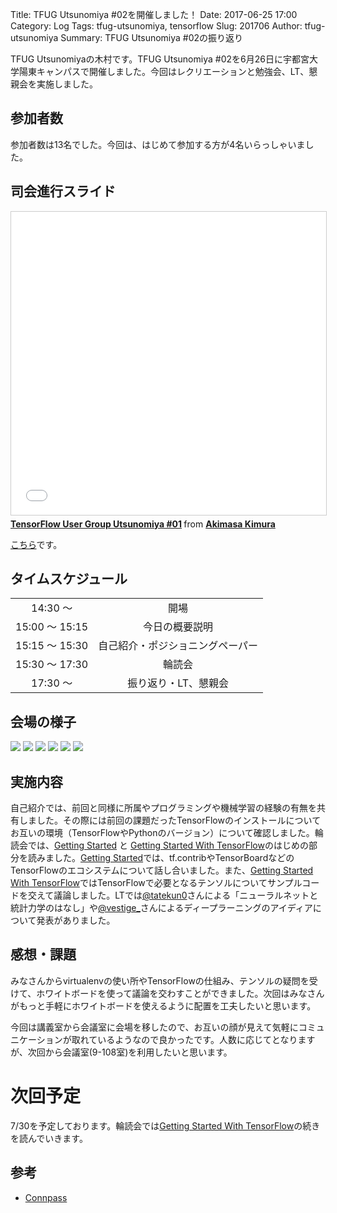 Title: TFUG Utsunomiya #02を開催しました！
Date: 2017-06-25 17:00
Category: Log
Tags: tfug-utsunomiya, tensorflow
Slug: 201706
Author: tfug-utsunomiya
Summary: TFUG Utsunomiya #02の振り返り

TFUG Utsunomiyaの木村です。TFUG Utsunomiya #02を6月26日に宇都宮大学陽東キャンパスで開催しました。今回はレクリエーションと勉強会、LT、懇親会を実施しました。

## 参加者数

参加者数は13名でした。今回は、はじめて参加する方が4名いらっしゃいました。

## 司会進行スライド

<iframe src="//www.slideshare.net/slideshow/embed_code/key/tfC2skl3GhdOyk" width="595" height="485" frameborder="0" marginwidth="0" marginheight="0" scrolling="no" style="border:1px solid #CCC; border-width:1px; margin-bottom:5px; max-width: 100%;" allowfullscreen> </iframe> <div style="margin-bottom:5px"> <strong> <a href="//www.slideshare.net/k-akimasa/tensorflow-user-group-utsunomiya-01-77238567" title="TensorFlow User Group Utsunomiya #01" target="_blank">TensorFlow User Group Utsunomiya #01</a> </strong> from <strong><a target="_blank" href="https://www.slideshare.net/k-akimasa">Akimasa Kimura</a></strong> </div>

[こちら](https://www.slideshare.net/k-akimasa/tensorflow-user-group-utsunomiya-01-77238567)です。

## タイムスケジュール

|||
|:-:|:-:|
|14:30 〜 |開場|
|15:00 〜 15:15|今日の概要説明|
|15:15 〜 15:30|自己紹介・ポジショニングペーパー|
|15:30 〜 17:30|輪読会|
|17:30 〜 |振り返り・LT、懇親会|

## 会場の様子

![](/images/2017-06-25-01.jpg) ![](/images/2017-06-25-02.jpg) ![](/images/2017-06-25-03.jpg) ![](/images/2017-06-25-04.jpg) ![](/images/2017-06-25-05.jpg)
![](/images/2017-06-25-06.jpg)

## 実施内容

自己紹介では、前回と同様に所属やプログラミングや機械学習の経験の有無を共有しました。その際には前回の課題だったTensorFlowのインストールについてお互いの環境（TensorFlowやPythonのバージョン）について確認しました。輪読会では、[Getting Started](https://www.tensorflow.org/get_started/) と [Getting Started With TensorFlow](https://www.tensorflow.org/get_started/get_started)のはじめの部分を読みました。[Getting Started](https://www.tensorflow.org/get_started/)では、tf.contribやTensorBoardなどのTensorFlowのエコシステムについて話し合いました。また、[Getting Started With TensorFlow](https://www.tensorflow.org/get_started/get_started)ではTensorFlowで必要となるテンソルについてサンプルコードを交えて議論しました。LTでは[@tatekun0](https://twitter.com/tatekun0)さんによる「ニューラルネットと統計力学のはなし」や[@vestige_](https://twitter.com/vestige_)さんによるディープラーニングのアイディアについて発表がありました。

## 感想・課題

みなさんからvirtualenvの使い所やTensorFlowの仕組み、テンソルの疑問を受けて、ホワイトボードを使って議論を交わすことができました。次回はみなさんがもっと手軽にホワイトボードを使えるように配置を工夫したいと思います。

今回は講義室から会議室に会場を移したので、お互いの顔が見えて気軽にコミュニケーションが取れているようなので良かったです。人数に応じてとなりますが、次回から会議室(9-108室)を利用したいと思います。

# 次回予定

7/30を予定しております。輪読会では[Getting Started With TensorFlow](https://www.tensorflow.org/get_started/get_started)の続きを読んでいきます。

## 参考

* [Connpass](https://tfug-utsunomiya.connpass.com/event/57899/)

